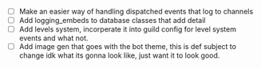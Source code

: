 - [ ] Make an easier way of handling dispatched events that log to channels
- [ ] Add logging_embeds to database classes that add detail
- [ ] Add levels system, incorperate it into guild config for level system events and what not.
- [ ] Add image gen that goes with the bot theme, this is def subject to change idk what its gonna look like, just want it to look good. 